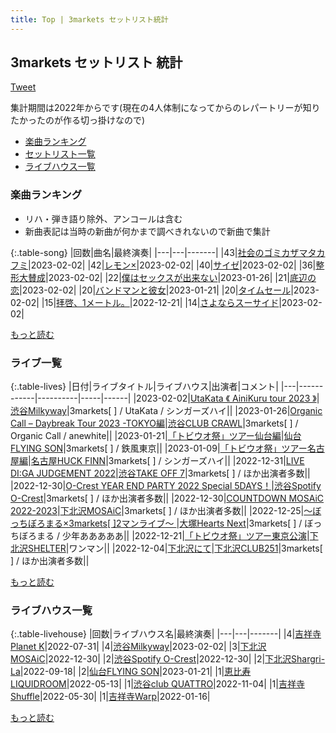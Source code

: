 ```yaml
---
title: Top | 3markets セットリスト統計
---
```

## 3markets セットリスト 統計

 <a href="https://twitter.com/share?ref_src=twsrc%5Etfw" data-text="3markets[ ]セットリスト統計" class="twitter-share-button" data-via="3markets" data-hashtags="3markets" data-related="3markets" data-show-count="false">Tweet</a>

集計期間は2022年からです(現在の4人体制になってからのレパートリーが知りたかったのが作る切っ掛けなので)

* [楽曲ランキング](#楽曲ランキング)
* [セットリスト一覧](#セットリスト一覧)
* [ライブハウス一覧](#ライブハウス一覧)

### 楽曲ランキング


* リハ・弾き語り除外、アンコールは含む
* 新曲表記は当時の新曲が何かまで調べきれないので新曲で集計

{:.table-song}
|回数|曲名|最終演奏|
|---|---|-------|
|43|[社会のゴミカザマタカフミ](song002.html)|2023-02-02|
|42|[レモン×](song003.html)|2023-02-02|
|40|[サイゼ](song004.html)|2023-02-02|
|36|[整形大賛成](song005.html)|2023-02-02|
|22|[僕はセックスが出来ない](song006.html)|2023-01-26|
|21|[底辺の恋](song008.html)|2023-02-02|
|20|[バンドマンと彼女](song009.html)|2023-01-21|
|20|[タイムセール](song007.html)|2023-02-02|
|15|[拝啓、1メートル。](song010.html)|2022-12-21|
|14|[さよならスーサイド](song013.html)|2023-02-02|


[もっと読む](songs.html)

### ライブ一覧

{:.table-lives}
|日付|ライブタイトル|ライブハウス|出演者|コメント|
|---|------------|----------|-----|------|
|<span class="nowrap">2023-02-02</span>|[UtaKata 《 AiniKuru tour 2023 》](live052.html)|[渋谷Milkyway](livehouse010.html)|3markets[ ] / UtaKata / シンガーズハイ||
|<span class="nowrap">2023-01-26</span>|[Organic Call – Daybreak Tour 2023 -TOKYO編](live051.html)|[渋谷CLUB CRAWL](livehouse050.html)|3markets[ ] / Organic Call / anewhite||
|<span class="nowrap">2023-01-21</span>|[「トビウオ祭」ツアー仙台編](live050.html)|[仙台FLYING SON](livehouse018.html)|3markets[ ] / 鉄風東京||
|<span class="nowrap">2023-01-09</span>|[「トビウオ祭」ツアー名古屋編](live049.html)|[名古屋HUCK FINN](livehouse025.html)|3markets[ ] / シンガーズハイ||
|<span class="nowrap">2022-12-31</span>|[LIVE DI:GA JUDGEMENT 2022](live048.html)|[渋谷TAKE OFF 7](livehouse049.html)|3markets[ ] / ほか出演者多数||
|<span class="nowrap">2022-12-30</span>|[O-Crest YEAR END PARTY 2022 Special 5DAYS！](live046.html)|[渋谷Spotify O-Crest](livehouse008.html)|3markets[ ] / ほか出演者多数||
|<span class="nowrap">2022-12-30</span>|[COUNTDOWN MOSAiC 2022-2023](live047.html)|[下北沢MOSAiC](livehouse011.html)|3markets[ ] / ほか出演者多数||
|<span class="nowrap">2022-12-25</span>|[〜ぼっちぼろまる×3markets[ ]2マンライブ〜	](live045.html)|[大塚Hearts Next](livehouse048.html)|3markets[ ] / ぼっちぼろまる / 少年あああああ||
|<span class="nowrap">2022-12-21</span>|[「トビウオ祭」ツアー東京公演](live044.html)|[下北沢SHELTER](livehouse013.html)|ワンマン||
|<span class="nowrap">2022-12-04</span>|[下北沢にて](live043.html)|[下北沢CLUB251](livehouse047.html)|3markets[ ] / ほか出演者多数||


[もっと読む](lives.html)

### ライブハウス一覧

{:.table-livehouse}
|回数|ライブハウス名|最終演奏|
|---|---|-------|
|4|[吉祥寺Planet K](livehouse003.html)|2022-07-31|
|4|[渋谷Milkyway](livehouse010.html)|2023-02-02|
|3|[下北沢MOSAiC](livehouse011.html)|2022-12-30|
|2|[渋谷Spotify O-Crest](livehouse008.html)|2022-12-30|
|2|[下北沢Shargri-La](livehouse012.html)|2022-09-18|
|2|[仙台FLYING SON](livehouse018.html)|2023-01-21|
|1|[恵比寿LIQUIDROOM](livehouse001.html)|2022-05-13|
|1|[渋谷club QUATTRO](livehouse002.html)|2022-11-04|
|1|[吉祥寺Shuffle](livehouse004.html)|2022-05-30|
|1|[吉祥寺Warp](livehouse005.html)|2022-01-16|


[もっと読む](livehouses.html)

<script src="https://cdnjs.cloudflare.com/ajax/libs/jquery/3.6.1/jquery.min.js" integrity="sha512-aVKKRRi/Q/YV+4mjoKBsE4x3H+BkegoM/em46NNlCqNTmUYADjBbeNefNxYV7giUp0VxICtqdrbqU7iVaeZNXA==" crossorigin="anonymous" referrerpolicy="no-referrer"></script>
<script src="https://cdnjs.cloudflare.com/ajax/libs/jquery.tablesorter/2.31.3/js/jquery.tablesorter.min.js" integrity="sha512-qzgd5cYSZcosqpzpn7zF2ZId8f/8CHmFKZ8j7mU4OUXTNRd5g+ZHBPsgKEwoqxCtdQvExE5LprwwPAgoicguNg==" crossorigin="anonymous" referrerpolicy="no-referrer"></script>
<link rel="stylesheet" href="https://cdnjs.cloudflare.com/ajax/libs/jquery.tablesorter/2.31.3/css/theme.default.min.css" integrity="sha512-wghhOJkjQX0Lh3NSWvNKeZ0ZpNn+SPVXX1Qyc9OCaogADktxrBiBdKGDoqVUOyhStvMBmJQ8ZdMHiR3wuEq8+w==" crossorigin="anonymous" referrerpolicy="no-referrer" />
<script>
$(function() {
    $(".table-song").tablesorter();
    $(".table-livehouse").tablesorter({sortList:[[0, 1]]});
});
</script>

<script async src="https://platform.twitter.com/widgets.js" charset="utf-8"></script>